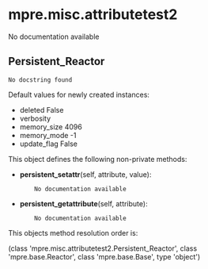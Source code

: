 mpre.misc.attributetest2
========
No documentation available

Persistent_Reactor
--------
	No docstring found

Default values for newly created instances:

- deleted                  False
- verbosity                
- memory_size              4096
- memory_mode              -1
- update_flag              False

This object defines the following non-private methods:


- **persistent_setattr**(self, attribute, value):

		  No documentation available



- **persistent_getattribute**(self, attribute):

		  No documentation available


This objects method resolution order is:

(class 'mpre.misc.attributetest2.Persistent_Reactor', class 'mpre.base.Reactor', class 'mpre.base.Base', type 'object')
